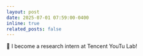 ```yaml
---
layout: post
date: 2025-07-01 07:59:00-0400
inline: true
related_posts: false
---
```


👀 I become a research intern at Tencent YouTu Lab!
